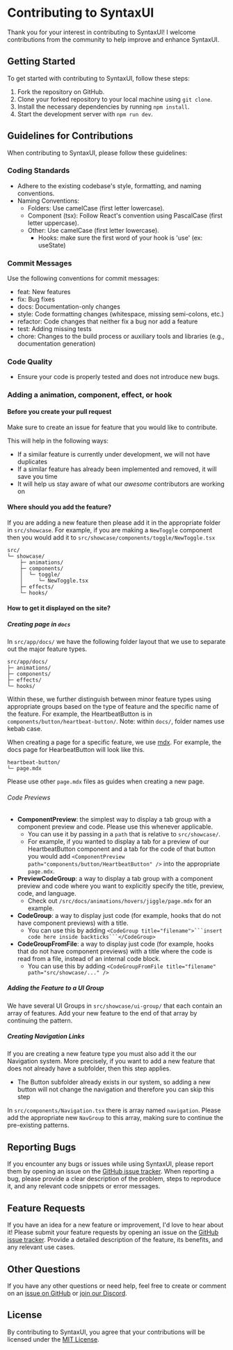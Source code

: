 # Contributing to SyntaxUI

Thank you for your interest in contributing to SyntaxUI! I welcome contributions from the community to help improve and enhance SyntaxUI.

## Getting Started

To get started with contributing to SyntaxUI, follow these steps:

1. Fork the repository on GitHub.
2. Clone your forked repository to your local machine using `git clone`.
3. Install the necessary dependencies by running `npm install`.
4. Start the development server with `npm run dev`.

## Guidelines for Contributions

When contributing to SyntaxUI, please follow these guidelines:

### Coding Standards

- Adhere to the existing codebase's style, formatting, and naming conventions.
- Naming Conventions:
  - Folders: Use camelCase (first letter lowercase).
  - Component (tsx): Follow React's convention using PascalCase (first letter uppercase).
  - Other: Use camelCase (first letter lowercase).
    - Hooks: make sure the first word of your hook is 'use' (ex: useState)

### Commit Messages

Use the following conventions for commit messages:

- feat: New features
- fix: Bug fixes
- docs: Documentation-only changes
- style: Code formatting changes (whitespace, missing semi-colons, etc.)
- refactor: Code changes that neither fix a bug nor add a feature
- test: Adding missing tests
- chore: Changes to the build process or auxiliary tools and libraries (e.g., documentation generation)

### Code Quality

- Ensure your code is properly tested and does not introduce new bugs.

### Adding a animation, component, effect, or hook

#### Before you create your pull request

Make sure to create an issue for feature that you would like to contribute.

This will help in the following ways:

- If a similar feature is currently under development, we will not have duplicates
- If a similar feature has already been implemented and removed, it will save you time
- It will help us stay aware of what our _awesome_ contributors are working on

#### Where should you add the feature?

If you are adding a new feature then please add it in the appropriate folder in `src/showcase`. For example, if you are making a `NewToggle` component then you would add it to `src/showcase/components/toggle/NewToggle.tsx`

```
src/
└─ showcase/
    ├─ animations/
    ├─ components/
    │  └─ toggle/
    │     └─ NewToggle.tsx
    ├─ effects/
    └─ hooks/
```

#### How to get it displayed on the site?

##### Creating page in `docs`

In `src/app/docs/` we have the following folder layout that we use to separate out the major feature types.

```
src/app/docs/
├─ animations/
├─ components/
├─ effects/
└─ hooks/
```

Within these, we further distinguish between minor feature types using appropriate groups based on the type of feature and the specific name of the feature. For example, the HeartbeatButton is in `components/button/heartbeat-button/`. Note: within `docs/`, folder names use kebab case.

When creating a page for a specific feature, we use [mdx](https://mdxjs.com/). For example, the docs page for HearbeatButton will look like this.

```
heartbeat-button/
└─ page.mdx
```

Please use other `page.mdx` files as guides when creating a new page.

###### Code Previews

- **ComponentPreview**: the simplest way to display a tab group with a component preview and code. Please use this whenever applicable.
  - You can use it by passing in a `path` that is relative to `src/showcase/`.
  - For example, if you wanted to display a tab for a preview of our HeartbeatButton component and a tab for the code of that button you would add `<ComponentPreview path="components/button/HeartbeatButton" />` into the appropriate `page.mdx`.
- **PreviewCodeGroup**: a way to display a tab group with a component preview and code where you want to explicitly specify the title, preview, code, and language.
  - Check out `/src/docs/animations/hovers/jiggle/page.mdx` for an example.
- **CodeGroup**: a way to display just code (for example, hooks that do not have component previews) with a title.
  - You can use this by adding `<CodeGroup title="filename">```insert code here inside backticks```</CodeGroup>`
- **CodeGroupFromFile**: a way to display just code (for example, hooks that do not have component previews) with a title where the code is read from a file, instead of an internal code block.
  - You can use this by adding `<CodeGroupFromFile title="filename" path="src/showcase/..." />`

##### Adding the Feature to a UI Group

We have several UI Groups in `src/showcase/ui-group/` that each contain an array of features. Add your new feature to the end of that array by continuing the pattern.

##### Creating Navigation Links

If you are creating a new feature type you must also add it the our Navigation system. More precisely, if you want to add a new feature that does not already have a subfolder, then this step applies.

- The Button subfolder already exists in our system, so adding a new button will not change the navigation and therefore you can skip this step

In `src/components/Navigation.tsx` there is array named `navigation`. Please add the appropriate new `NavGroup` to this array, making sure to continue the pre-existing patterns.

## Reporting Bugs

If you encounter any bugs or issues while using SyntaxUI, please report them by opening an issue on the [GitHub issue tracker](https://github.com/Ansub/syntaxUI/issues). When reporting a bug, please provide a clear description of the problem, steps to reproduce it, and any relevant code snippets or error messages.

## Feature Requests

If you have an idea for a new feature or improvement, I'd love to hear about it! Please submit your feature requests by opening an issue on the [GitHub issue tracker](https://github.com/Ansub/syntaxUI/issues). Provide a detailed description of the feature, its benefits, and any relevant use cases.

## Other Questions

If you have any other questions or need help, feel free to create or comment on an [issue on GitHub](https://github.com/Ansub/syntaxUI/issues) or [join our Discord](https://discord.gg/P8GXYyH3ZU).

## License

By contributing to SyntaxUI, you agree that your contributions will be licensed under the [MIT License](https://opensource.org/licenses/MIT).
